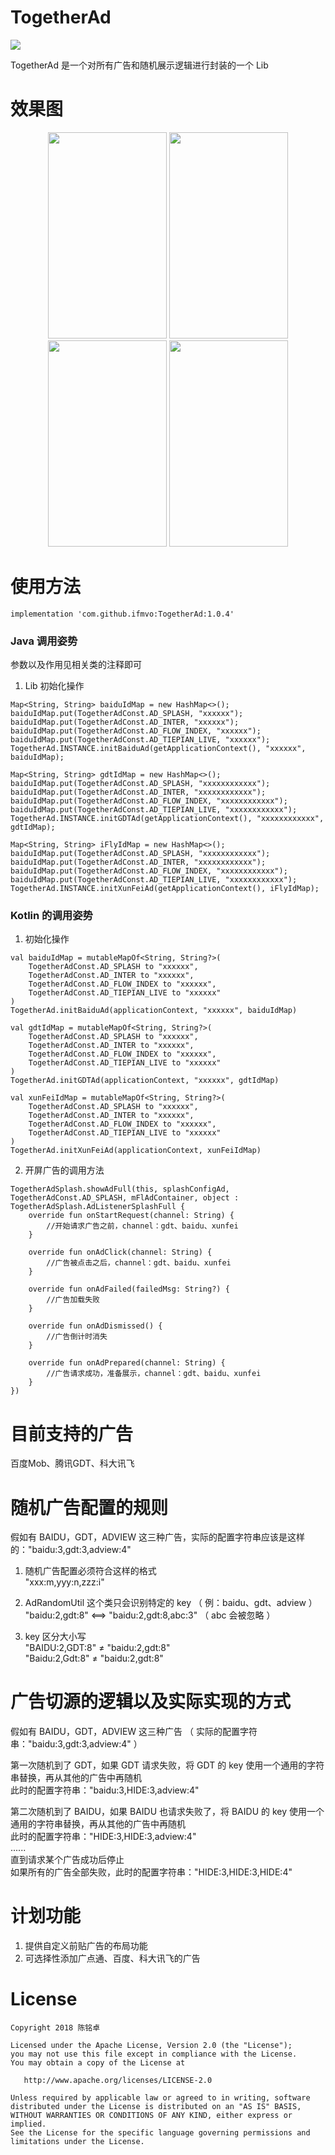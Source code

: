 # TogetherAd 
[![](https://img.shields.io/badge/%E4%BD%9C%E8%80%85-%E9%99%88%E9%93%AD%E5%8D%93-yellowgreen.svg?style=popout-square&logo=appveyor)](https://blog.csdn.net/ifmvo)

TogetherAd 是一个对所有广告和随机展示逻辑进行封装的一个 Lib

# 效果图
<div align="center">
<img src="https://img-blog.csdnimg.cn/20190102131814805.png?x-oss-process=image/watermark,type_ZmFuZ3poZW5naGVpdGk,shadow_10,text_aHR0cHM6Ly9ibG9nLmNzZG4ubmV0L2lmbXZv,size_16,color_FFFFFF,t_70" height="330" width="190" >
<img src="https://img-blog.csdnimg.cn/20190102131608648.png?x-oss-process=image/watermark,type_ZmFuZ3poZW5naGVpdGk,shadow_10,text_aHR0cHM6Ly9ibG9nLmNzZG4ubmV0L2lmbXZv,size_16,color_FFFFFF,t_70" height="330" width="190" >
<img src="https://img-blog.csdnimg.cn/20190102131901955.png?x-oss-process=image/watermark,type_ZmFuZ3poZW5naGVpdGk,shadow_10,text_aHR0cHM6Ly9ibG9nLmNzZG4ubmV0L2lmbXZv,size_16,color_FFFFFF,t_70" height="330" width="190" >
<img src="https://img-blog.csdnimg.cn/20190102131931566.png?x-oss-process=image/watermark,type_ZmFuZ3poZW5naGVpdGk,shadow_10,text_aHR0cHM6Ly9ibG9nLmNzZG4ubmV0L2lmbXZv,size_16,color_FFFFFF,t_70" height="330" width="190" >
</div>

# 使用方法
```
implementation 'com.github.ifmvo:TogetherAd:1.0.4'
```

### Java 调用姿势
参数以及作用见相关类的注释即可

1. Lib 初始化操作
```
Map<String, String> baiduIdMap = new HashMap<>();
baiduIdMap.put(TogetherAdConst.AD_SPLASH, "xxxxxx");
baiduIdMap.put(TogetherAdConst.AD_INTER, "xxxxxx");
baiduIdMap.put(TogetherAdConst.AD_FLOW_INDEX, "xxxxxx");
baiduIdMap.put(TogetherAdConst.AD_TIEPIAN_LIVE, "xxxxxx");
TogetherAd.INSTANCE.initBaiduAd(getApplicationContext(), "xxxxxx", baiduIdMap);

Map<String, String> gdtIdMap = new HashMap<>();
baiduIdMap.put(TogetherAdConst.AD_SPLASH, "xxxxxxxxxxxx");
baiduIdMap.put(TogetherAdConst.AD_INTER, "xxxxxxxxxxxx");
baiduIdMap.put(TogetherAdConst.AD_FLOW_INDEX, "xxxxxxxxxxxx");
baiduIdMap.put(TogetherAdConst.AD_TIEPIAN_LIVE, "xxxxxxxxxxxx");
TogetherAd.INSTANCE.initGDTAd(getApplicationContext(), "xxxxxxxxxxxx", gdtIdMap);

Map<String, String> iFlyIdMap = new HashMap<>();
baiduIdMap.put(TogetherAdConst.AD_SPLASH, "xxxxxxxxxxxx");
baiduIdMap.put(TogetherAdConst.AD_INTER, "xxxxxxxxxxxx");
baiduIdMap.put(TogetherAdConst.AD_FLOW_INDEX, "xxxxxxxxxxxx");
baiduIdMap.put(TogetherAdConst.AD_TIEPIAN_LIVE, "xxxxxxxxxxxx");
TogetherAd.INSTANCE.initXunFeiAd(getApplicationContext(), iFlyIdMap);
```

### Kotlin 的调用姿势

1. 初始化操作
```
val baiduIdMap = mutableMapOf<String, String?>(
    TogetherAdConst.AD_SPLASH to "xxxxxx",
    TogetherAdConst.AD_INTER to "xxxxxx",
    TogetherAdConst.AD_FLOW_INDEX to "xxxxxx",
    TogetherAdConst.AD_TIEPIAN_LIVE to "xxxxxx"
)
TogetherAd.initBaiduAd(applicationContext, "xxxxxx", baiduIdMap)

val gdtIdMap = mutableMapOf<String, String?>(
    TogetherAdConst.AD_SPLASH to "xxxxxx",
    TogetherAdConst.AD_INTER to "xxxxxx",
    TogetherAdConst.AD_FLOW_INDEX to "xxxxxx",
    TogetherAdConst.AD_TIEPIAN_LIVE to "xxxxxx"
)
TogetherAd.initGDTAd(applicationContext, "xxxxxx", gdtIdMap)

val xunFeiIdMap = mutableMapOf<String, String?>(
    TogetherAdConst.AD_SPLASH to "xxxxxx",
    TogetherAdConst.AD_INTER to "xxxxxx",
    TogetherAdConst.AD_FLOW_INDEX to "xxxxxx",
    TogetherAdConst.AD_TIEPIAN_LIVE to "xxxxxx"
)
TogetherAd.initXunFeiAd(applicationContext, xunFeiIdMap)
```

2. 开屏广告的调用方法
```
TogetherAdSplash.showAdFull(this, splashConfigAd, TogetherAdConst.AD_SPLASH, mFlAdContainer, object : TogetherAdSplash.AdListenerSplashFull {
    override fun onStartRequest(channel: String) {
        //开始请求广告之前，channel：gdt、baidu、xunfei
    }

    override fun onAdClick(channel: String) {
        //广告被点击之后，channel：gdt、baidu、xunfei
    }

    override fun onAdFailed(failedMsg: String?) {
        //广告加载失败
    }

    override fun onAdDismissed() {
        //广告倒计时消失
    }

    override fun onAdPrepared(channel: String) {
        //广告请求成功，准备展示，channel：gdt、baidu、xunfei
    }
})
```


# 目前支持的广告
百度Mob、腾讯GDT、科大讯飞

# 随机广告配置的规则
假如有 BAIDU，GDT，ADVIEW 这三种广告，实际的配置字符串应该是这样的："baidu:3,gdt:3,adview:4"   

1. 随机广告配置必须符合这样的格式  
"xxx:m,yyy:n,zzz:i"

2. AdRandomUtil 这个类只会识别特定的 key （ 例：baidu、gdt、adview ）  
"baidu:2,gdt:8" <==>  "baidu:2,gdt:8,abc:3" （  abc 会被忽略 ）  

3. key 区分大小写  
"BAIDU:2,GDT:8"  ≠  "baidu:2,gdt:8"  
"Baidu:2,Gdt:8"  ≠  "baidu:2,gdt:8"  

# 广告切源的逻辑以及实际实现的方式
假如有 BAIDU，GDT，ADVIEW 这三种广告 （ 实际的配置字符串："baidu:3,gdt:3,adview:4" ）   

第一次随机到了 GDT，如果 GDT 请求失败，将 GDT 的 key 使用一个通用的字符串替换，再从其他的广告中再随机   
此时的配置字符串："baidu:3,HIDE:3,adview:4"  

第二次随机到了 BAIDU，如果 BAIDU 也请求失败了，将 BAIDU 的 key 使用一个通用的字符串替换，再从其他的广告中再随机    
此时的配置字符串："HIDE:3,HIDE:3,adview:4"  
......  
直到请求某个广告成功后停止   
如果所有的广告全部失败，此时的配置字符串："HIDE:3,HIDE:3,HIDE:4"  

# 计划功能
1. 提供自定义前贴广告的布局功能
2. 可选择性添加广点通、百度、科大讯飞的广告

# License
```
Copyright 2018 陈铭卓

Licensed under the Apache License, Version 2.0 (the "License");
you may not use this file except in compliance with the License.
You may obtain a copy of the License at

   http://www.apache.org/licenses/LICENSE-2.0

Unless required by applicable law or agreed to in writing, software
distributed under the License is distributed on an "AS IS" BASIS,
WITHOUT WARRANTIES OR CONDITIONS OF ANY KIND, either express or implied.
See the License for the specific language governing permissions and
limitations under the License.
```
